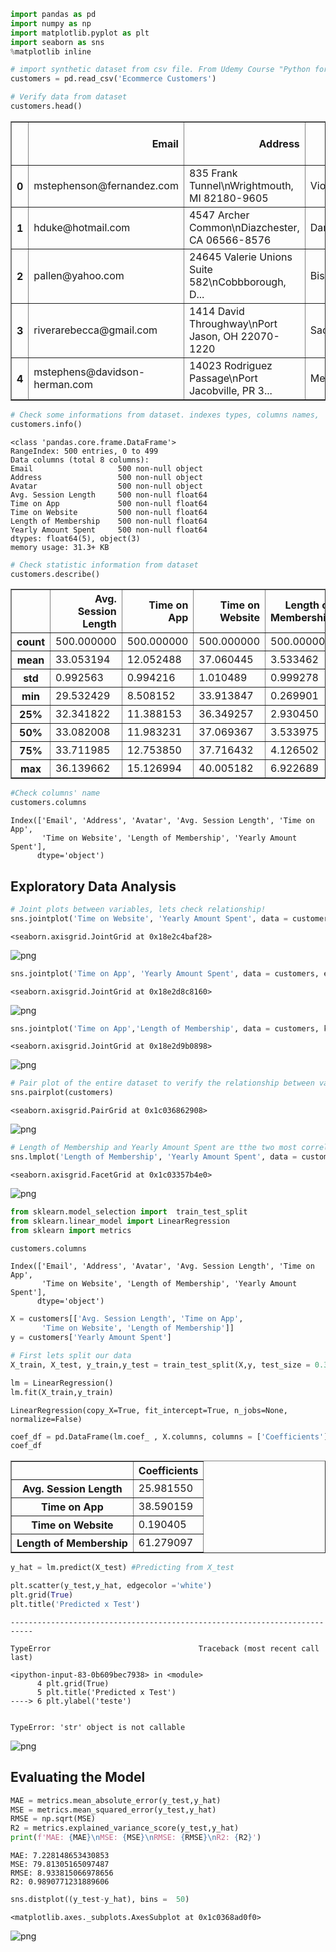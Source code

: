 ```python
import pandas as pd
import numpy as np
import matplotlib.pyplot as plt
import seaborn as sns
%matplotlib inline
```


```python
# import synthetic dataset from csv file. From Udemy Course "Python for Data Science Machine Learning Bootcamp - by Jose"
customers = pd.read_csv('Ecommerce Customers')
```


```python
# Verify data from dataset
customers.head()
```




<div>
<style scoped>
    .dataframe tbody tr th:only-of-type {
        vertical-align: middle;
    }

    .dataframe tbody tr th {
        vertical-align: top;
    }

    .dataframe thead th {
        text-align: right;
    }
</style>
<table border="1" class="dataframe">
  <thead>
    <tr style="text-align: right;">
      <th></th>
      <th>Email</th>
      <th>Address</th>
      <th>Avatar</th>
      <th>Avg. Session Length</th>
      <th>Time on App</th>
      <th>Time on Website</th>
      <th>Length of Membership</th>
      <th>Yearly Amount Spent</th>
    </tr>
  </thead>
  <tbody>
    <tr>
      <th>0</th>
      <td>mstephenson@fernandez.com</td>
      <td>835 Frank Tunnel\nWrightmouth, MI 82180-9605</td>
      <td>Violet</td>
      <td>34.497268</td>
      <td>12.655651</td>
      <td>39.577668</td>
      <td>4.082621</td>
      <td>587.951054</td>
    </tr>
    <tr>
      <th>1</th>
      <td>hduke@hotmail.com</td>
      <td>4547 Archer Common\nDiazchester, CA 06566-8576</td>
      <td>DarkGreen</td>
      <td>31.926272</td>
      <td>11.109461</td>
      <td>37.268959</td>
      <td>2.664034</td>
      <td>392.204933</td>
    </tr>
    <tr>
      <th>2</th>
      <td>pallen@yahoo.com</td>
      <td>24645 Valerie Unions Suite 582\nCobbborough, D...</td>
      <td>Bisque</td>
      <td>33.000915</td>
      <td>11.330278</td>
      <td>37.110597</td>
      <td>4.104543</td>
      <td>487.547505</td>
    </tr>
    <tr>
      <th>3</th>
      <td>riverarebecca@gmail.com</td>
      <td>1414 David Throughway\nPort Jason, OH 22070-1220</td>
      <td>SaddleBrown</td>
      <td>34.305557</td>
      <td>13.717514</td>
      <td>36.721283</td>
      <td>3.120179</td>
      <td>581.852344</td>
    </tr>
    <tr>
      <th>4</th>
      <td>mstephens@davidson-herman.com</td>
      <td>14023 Rodriguez Passage\nPort Jacobville, PR 3...</td>
      <td>MediumAquaMarine</td>
      <td>33.330673</td>
      <td>12.795189</td>
      <td>37.536653</td>
      <td>4.446308</td>
      <td>599.406092</td>
    </tr>
  </tbody>
</table>
</div>




```python
# Check some informations from dataset. indexes types, columns names,  total size ...
customers.info()
```

    <class 'pandas.core.frame.DataFrame'>
    RangeIndex: 500 entries, 0 to 499
    Data columns (total 8 columns):
    Email                   500 non-null object
    Address                 500 non-null object
    Avatar                  500 non-null object
    Avg. Session Length     500 non-null float64
    Time on App             500 non-null float64
    Time on Website         500 non-null float64
    Length of Membership    500 non-null float64
    Yearly Amount Spent     500 non-null float64
    dtypes: float64(5), object(3)
    memory usage: 31.3+ KB
    


```python
# Check statistic information from dataset
customers.describe()
```




<div>
<style scoped>
    .dataframe tbody tr th:only-of-type {
        vertical-align: middle;
    }

    .dataframe tbody tr th {
        vertical-align: top;
    }

    .dataframe thead th {
        text-align: right;
    }
</style>
<table border="1" class="dataframe">
  <thead>
    <tr style="text-align: right;">
      <th></th>
      <th>Avg. Session Length</th>
      <th>Time on App</th>
      <th>Time on Website</th>
      <th>Length of Membership</th>
      <th>Yearly Amount Spent</th>
    </tr>
  </thead>
  <tbody>
    <tr>
      <th>count</th>
      <td>500.000000</td>
      <td>500.000000</td>
      <td>500.000000</td>
      <td>500.000000</td>
      <td>500.000000</td>
    </tr>
    <tr>
      <th>mean</th>
      <td>33.053194</td>
      <td>12.052488</td>
      <td>37.060445</td>
      <td>3.533462</td>
      <td>499.314038</td>
    </tr>
    <tr>
      <th>std</th>
      <td>0.992563</td>
      <td>0.994216</td>
      <td>1.010489</td>
      <td>0.999278</td>
      <td>79.314782</td>
    </tr>
    <tr>
      <th>min</th>
      <td>29.532429</td>
      <td>8.508152</td>
      <td>33.913847</td>
      <td>0.269901</td>
      <td>256.670582</td>
    </tr>
    <tr>
      <th>25%</th>
      <td>32.341822</td>
      <td>11.388153</td>
      <td>36.349257</td>
      <td>2.930450</td>
      <td>445.038277</td>
    </tr>
    <tr>
      <th>50%</th>
      <td>33.082008</td>
      <td>11.983231</td>
      <td>37.069367</td>
      <td>3.533975</td>
      <td>498.887875</td>
    </tr>
    <tr>
      <th>75%</th>
      <td>33.711985</td>
      <td>12.753850</td>
      <td>37.716432</td>
      <td>4.126502</td>
      <td>549.313828</td>
    </tr>
    <tr>
      <th>max</th>
      <td>36.139662</td>
      <td>15.126994</td>
      <td>40.005182</td>
      <td>6.922689</td>
      <td>765.518462</td>
    </tr>
  </tbody>
</table>
</div>




```python
#Check columns' name
customers.columns
```




    Index(['Email', 'Address', 'Avatar', 'Avg. Session Length', 'Time on App',
           'Time on Website', 'Length of Membership', 'Yearly Amount Spent'],
          dtype='object')



## Exploratory Data Analysis 


```python
# Joint plots between variables, lets check relationship!
sns.jointplot('Time on Website', 'Yearly Amount Spent', data = customers,edgecolor = 'white', linewidth = 0.5)
```




    <seaborn.axisgrid.JointGrid at 0x18e2c4baf28>




![png](output_7_1.png)



```python
sns.jointplot('Time on App', 'Yearly Amount Spent', data = customers, edgecolor ='white', linewidth = 0.5, color='green')
```




    <seaborn.axisgrid.JointGrid at 0x18e2d8c8160>




![png](output_8_1.png)



```python
sns.jointplot('Time on App','Length of Membership', data = customers, kind = 'hex', color ='red' )
```




    <seaborn.axisgrid.JointGrid at 0x18e2d9b0898>




![png](output_9_1.png)



```python
# Pair plot of the entire dataset to verify the relationship between variables
sns.pairplot(customers)
```




    <seaborn.axisgrid.PairGrid at 0x1c036862908>




![png](output_10_1.png)



```python
# Length of Membership and Yearly Amount Spent are tthe two most correlated so lets do a linear regression plot  
sns.lmplot('Length of Membership', 'Yearly Amount Spent', data = customers)
```




    <seaborn.axisgrid.FacetGrid at 0x1c03357b4e0>




![png](output_11_1.png)



```python
from sklearn.model_selection import  train_test_split
from sklearn.linear_model import LinearRegression
from sklearn import metrics
```


```python
customers.columns
```




    Index(['Email', 'Address', 'Avatar', 'Avg. Session Length', 'Time on App',
           'Time on Website', 'Length of Membership', 'Yearly Amount Spent'],
          dtype='object')




```python
X = customers[['Avg. Session Length', 'Time on App',
       'Time on Website', 'Length of Membership']]
y = customers['Yearly Amount Spent']

# First lets split our data
X_train, X_test, y_train,y_test = train_test_split(X,y, test_size = 0.3, random_state = 101)

lm = LinearRegression()
lm.fit(X_train,y_train)
```




    LinearRegression(copy_X=True, fit_intercept=True, n_jobs=None, normalize=False)




```python
coef_df = pd.DataFrame(lm.coef_ , X.columns, columns = ['Coefficients'])
coef_df
```




<div>
<style scoped>
    .dataframe tbody tr th:only-of-type {
        vertical-align: middle;
    }

    .dataframe tbody tr th {
        vertical-align: top;
    }

    .dataframe thead th {
        text-align: right;
    }
</style>
<table border="1" class="dataframe">
  <thead>
    <tr style="text-align: right;">
      <th></th>
      <th>Coefficients</th>
    </tr>
  </thead>
  <tbody>
    <tr>
      <th>Avg. Session Length</th>
      <td>25.981550</td>
    </tr>
    <tr>
      <th>Time on App</th>
      <td>38.590159</td>
    </tr>
    <tr>
      <th>Time on Website</th>
      <td>0.190405</td>
    </tr>
    <tr>
      <th>Length of Membership</th>
      <td>61.279097</td>
    </tr>
  </tbody>
</table>
</div>




```python
y_hat = lm.predict(X_test) #Predicting from X_test

plt.scatter(y_test,y_hat, edgecolor ='white')
plt.grid(True)
plt.title('Predicted x Test')
```


    ---------------------------------------------------------------------------

    TypeError                                 Traceback (most recent call last)

    <ipython-input-83-0b609bec7938> in <module>
          4 plt.grid(True)
          5 plt.title('Predicted x Test')
    ----> 6 plt.ylabel('teste')
    

    TypeError: 'str' object is not callable



![png](output_16_1.png)


## Evaluating the Model 


```python
MAE = metrics.mean_absolute_error(y_test,y_hat)
MSE = metrics.mean_squared_error(y_test,y_hat)
RMSE = np.sqrt(MSE)
R2 = metrics.explained_variance_score(y_test,y_hat)
print(f'MAE: {MAE}\nMSE: {MSE}\nRMSE: {RMSE}\nR2: {R2}')

```

    MAE: 7.228148653430853
    MSE: 79.81305165097487
    RMSE: 8.933815066978656
    R2: 0.9890771231889606
    


```python
sns.distplot((y_test-y_hat), bins =  50)
```




    <matplotlib.axes._subplots.AxesSubplot at 0x1c0368ad0f0>




![png](output_19_1.png)



```python

```
